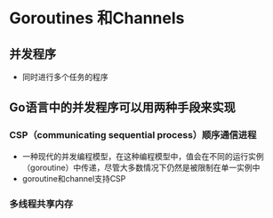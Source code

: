 # Goroutines 和Channels
## 并发程序
- 同时进行多个任务的程序

## Go语言中的并发程序可以用两种手段来实现
### CSP（communicating sequential process）顺序通信进程
- 一种现代的并发编程模型，在这种编程模型中，值会在不同的运行实例（goroutine）中传递，尽管大多数情况下仍然是被限制在单一实例中
- goroutine和channel支持CSP    

### 多线程共享内存
